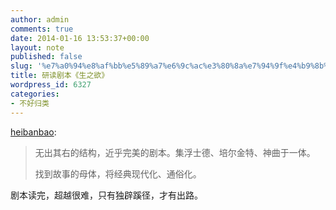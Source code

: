 ```yaml
---
author: admin
comments: true
date: 2014-01-16 13:53:37+00:00
layout: note
published: false
slug: '%e7%a0%94%e8%af%bb%e5%89%a7%e6%9c%ac%e3%80%8a%e7%94%9f%e4%b9%8b%e6%ac%b2%e3%80%8b'
title: 研读剧本《生之欲》
wordpress_id: 6327
categories:
- 不好归类
---
```


[heibanbao](http://wangpei.me/post/73507019352):



<blockquote>无出其右的结构，近乎完美的剧本。集浮士德、培尔金特、神曲于一体。

找到故事的母体，将经典现代化、通俗化。
> 
> </blockquote>



剧本读完，超越很难，只有独辟蹊径，才有出路。
